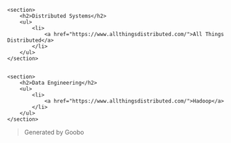 
    <section>
        <h2>Distributed Systems</h2>
        <ul>
            <li>
                <a href="https://www.allthingsdistributed.com/">All Things Distributed</a>
            </li>
        </ul>
    </section>


    <section>
        <h2>Data Engineering</h2>
        <ul>
            <li>
                <a href="https://www.allthingsdistributed.com/">Hadoop</a>
            </li>
        </ul>
    </section>


<div>
    <blockquote>
        <p>Generated by Goobo</p>
    </blockquote>
</div>
